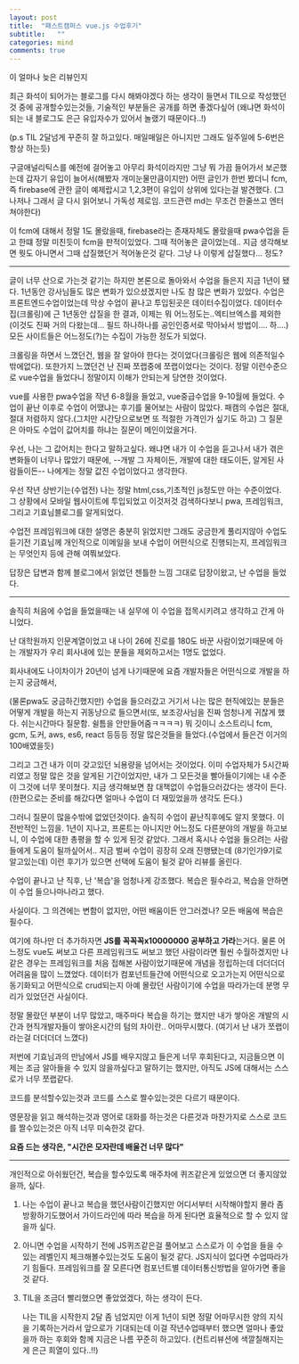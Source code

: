 ```yaml
---
layout: post
title:  "패스트캠퍼스 vue.js 수업후기"
subtitle:   ""
categories: mind
comments: true
---
```






이 얼마나 늦은 리뷰인지

최근 화석이 되어가는 블로그를 다시 해봐야겠다 하는 생각이 들면서 TIL으로 작성했던것 중에 공개할수있는것들,  기술적인 부분들은 공개를 하면 좋겠다싶어 (왜냐면 화석이 되는 내 블로그도 은근 유입자수가 있어서 놀랬기 때문이다..!) 

(p.s TIL 2달넘게 꾸준히 잘 하고있다. 매일매일은 아니지만 그래도 일주일에 5-6번은 항상 하는듯)

구글애널리틱스를 예전에 걸어놓고 아무리 화석이라지만 그냥 뭐 가끔 들어가서 보곤했는데 갑자기 유입이 늘어서(해봤자 개미눈물만큼이지만) 어떤 글인가 한번 봤더니 fcm, 즉 firebase에 관한 글이 예제랍시고 1,2,3편이 유입이 상위에 있다는걸 발견했다. (그나저나 그래서 글 다시 읽어보니 가독성 제로임. 코드관련 md는 무조건 한줄쓰고 엔터쳐야한다)

이 fcm에 대해서 정말 1도 몰랐을때, firebase라는 존재자체도 몰랐을때 pwa수업을 듣고 한떄 정말 미친듯이 fcm을 판적이있었다. 그때 적어놓은 글이었는데.. 지금 생각해보면 뭣도 아니면서 그때 삽질했던거 적어놓은것 같다. 그냥 나 이렇게 삽질했다... 정도?



---



글이 너무 산으로 가는것 같기는 하지만 본론으로 돌아와서 수업을 들은지 지금 1년이 됐다. 1년동안 강사님들도 많은 변화가 있으셨겠지만 나도 참 많은 변화가 있었다. 수업은 프론트엔드수업이었는데 막상 수업이 끝나고 투입된곳은 데이터수집이었다. 데이터수집(크롤링)에 근 1년동안 삽질을 한 결과, 이제는 뭐 어느정도는..엑티브엑스를 제외한(이것도 진짜 거의 다왔는데... 필드 하나하나를 공인인증서로 막아놔서 방법이.... 하....) 모든 사이트들은 어느정도(?)는 수집이 가능한 정도가 되었다. 

크롤링을 하면서 느꼈던건, 웹을 잘 알아야 한다는 것이었다(크롤링은 웹에 의존적일수밖에없다). 또한가지 느꼈던건 난 진짜 쪼랩중에 쪼랩이었다는 것이다. 정말 이런수준으로 vue수업을 들었다니 정말이지 이해가 안되는게 당연한 것이었다. 

vue를 사용한 pwa수업을 작년 6-8월을 들었고, vue중급수업을 9-10월에 들었다. 수업이 끝난 이후로 수업이 어땠냐는 후기를 물어보는 사람이 많았다. 패캠의 수업은 절대, 절대 저렴하지 않다.(그치만 시간당으로보면 또 적절한 가격인가 싶기도 하고) 그 질문은 아마도 수업이 값어치를 하냐는 질문이 메인이었을거다. 

우선, 나는 그 값어치는 한다고 말하고싶다. 왜냐면 내가 이 수업을 듣고나서 내가 겪은 변화들이 너무나 많았기 때문에, --개발 그 자체이든, 개발에 대한 태도이든, 알게된 사람들이든--  나에게는 정말 값진 수업이었다고 생각한다. 

우선 작년 상반기는(수업전) 나는 정말 html,css,기초적인 js정도만 아는 수준이었다. 그 상황에서 모바일 웹사이트에 투입되었고 이것저것 검색하다보니 pwa, 프레임워크, 그리고 기효님블로그를 알게되었다. 

수업전 프레임워크에 대한 설명은 충분히 읽었지만 그래도 궁금한게 풀리지않아 수업도 듣기전 기효님께 개인적으로 이메일을 보내 수업이 어떤식으로 진행되는지, 프레임워크는 무엇인지 등에 관해 여쭤보았다.

답장은 답변과 함께 블로그에서 읽었던 젠틀한 느낌 그대로 답장이왔고, 난 수업을 들었다. 



---



솔직히 처음에 수업을 들었을때는 내 실무에 이 수업을 접목시키려고 생각하고 간게 아니었다. 

난 대학원까지 인문계열이었고 내 나이 26에 진로를 180도 바꾼 사람이었기때문에 아는 개발자가 우리 회사내에 있는 분들을 제외하고서는 1명도 없었다. 

회사내에도 나이차이가 20년이 넘게 나기때문에 요즘 개발자들은 어떤식으로 개발을 하는지 궁금해서, 

(물론pwa도 궁금하긴했지만)  수업을 들으러갔고 거기서 나는 많은 현직에있는 분들은 어떻게 개발을 하는지 귀동냥으로 들으면서(또, 보조강사님을 진짜 엄청나게 귀찮게 했다. 쉬는시간마다 질문함. 쉴틈을 안만들어줌ㅋㅋㅋㅋ) 뭐 깃이니 소스트리니 fcm, gcm, 도커, aws, es6, react 등등등 정말 많은것들을 들었다.(수업에서 들은건 이거의 100배였을듯) 

그리고 그건 내가 이미 갖고있던 뇌용량을 넘어서는 것이었다. 이미 수업자체가 5시간짜리였고 정말 많은 것을 알게된 기간이었지만, 내가 그 모든것을 빨아들이기에는 내 수준이 그것에 너무 못미쳤다. 지금 생각해보면 참 대책없이 수업들으러갔다는 생각이 든다. (한편으로는 준비를 해갔다면 얼마나 수업이 더 재밌었을까 생각도 든다.)

그러니 질문이 많을수밖에 없었던것이다. 솔직히 수업이 끝난직후에도 알지 못했다. 이 전반적인 느낌을. 1년이 지나고, 프론트는 아니지만 어느정도 다른분야의 개발을 하고보니, 이 수업에 대한 총평을 할 수 있게 된것 같았다. 그래서 혹시나 수업을 들으려는 사람들에게 도움이 될까싶어서.. 지금 벌써 수업이 굉장히 오래 진행됐는데 (8기인가9기로 알고있는데) 이런 후기가 있으면 선택에 도움이 될것 같아 리뷰를 올린다.

수업이 끝나고 난 직후, 난 '복습'을 엄청나게 강조했다. 복습은 필수라고, 복습을 안하면 이 수업 들으나마나라고 했다. 

사실이다. 그 의견에는 변함이 없지만, 어떤 배움이든 안그러겠나? 모든 배움에 복습은 필수다.

여기에 하나만 더 추가하자면 **JS를 꼭꼭꼭x10000000 공부하고 가라**는거다. 물론 어느정도 vue도 써보고 다른 프레임워크도 써보고 했던 사람이라면 훨씬 수월하겠지만 나같은 경우는 프레임워크를 처음 접해본 사람이었기때문에 개념을 정립하는데 더더더더 어려움을 많이 느꼈었다. 데이터가 컴포넌트들간에 어떤식으로 오고가는지 어떤식으로 동기화되고 어떤식으로 crud되는지 아예 몰랐던 사람이기에 수업을 따라가는데 분명 무리가 있었던건 사실이다.

정말 몰랐던 부분이 너무 많았고, 매주마다 복습을 하기는 했지만 내가 쌓아온 개발의 시간과 현직개발자들이 쌓아온시간의 텀의 차이란.. 어마무시했다. (여기서 난 내가 쪼랩이라는걸 더더더더 느꼈다)

저번에 기효님과의 만남에서 JS를 배우지않고 들은게 너무 후회된다고, 지금들으면 이제는 조금 알아들을 수 있지 않을까싶다고 말하기는 했지만, 아직도 JS에 대해서는 스스로가 너무 쪼랩같다. 

코드를 분석할수있는것과 코드를 스스로 짤수있는것은 다르기 때문이다. 

영문장을 읽고 해석하는것과 영어로 대화를 하는것은 다른것과 마찬가지로 스스로 코드를 짤수있는것은 아직 너무 미숙한것 같다. 

**요즘 드는 생각은, "시간은 모자란데 배울건 너무 많다"**



---

개인적으로 아쉬웠던건, 복습을 할수있도록 매주차에 퀴즈같은게 있었으면 더 좋지않았을까, 싶다.

1. 나는 수업이 끝나고 복습을 했던사람이긴했지만 어디서부터 시작해야할지 몰라 좀 방황하기도했어서 가이드라인에 따라 복습을 하게 된다면 효율적으로 할 수 있지 않을까 싶다.

2. 아니면 수업을 시작하기 전에 JS퀴즈같은걸 풀어보고 스스로가 이 수업을 들을 수 있는 레벨인지 체크해볼수있는것도 도움이 될것 같다. JS지식이 없다면 수업따라가기 힘들다. 프레임워크를 잘 모른다면 컴포넌트별 데이터통신방법을 알아가면 좋을것 같다.

   

3. TIL을 조금더 빨리했으면 좋았었겠다, 하는 생각이 든다.

   나는 TIL을 시작한지 2달 좀 넘었지만 이게 1년이 되면 정말 어마무시한 양의 지식을 기록하는거라서 앞으로가 기대되는데 이걸 작년수업때부터 했으면 얼마나 좋았을까 하는 후회와 함께 지금은 나름 꾸준히 하고있다. (컨트리뷰션에 색깔칠해지는게 은근 희열이 있다..!!)

